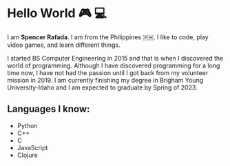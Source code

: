 # Hello World :video_game: :computer:

I am **Spencer Rafada**. I am from the Philippines :philippines:. I like to code, play video games, and learn different things.

I started BS Computer Engineering in 2015 and that is when I discovered the world of programming. Although I have discovered programming for a long time now, I have not had the passion until I got back from my volunteer mission in 2019. I am currently finishing my degree in Brigham Young University-Idaho and I am expected to graduate by Spring of 2023.

## Languages I know:
- Python
- C++
- C
- JavaScript
- Clojure